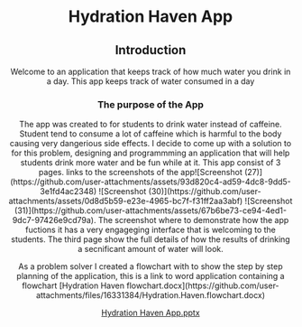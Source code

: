 <div align="center">
  <h1 align="center">Hydration Haven App</h1>
  <h2>Introduction</h2>
  <p>Welcome to an application that keeps track of how much water you drink in a day.
  This app keeps track of water consumed in a day</p>
  <h3>The purpose of the App</h3>
  <p>The app was created to for students to drink water instead of caffeine. Student tend to consume a lot of caffeine which is harmful to the body causing very dangerious side effects. 
  I decide to come up with a solution to for this problem, designing and programmming an application that will help students drink more water and be fun while at it.
  This app consist of 3 pages. links to the screenshots of the app![Screenshot (27)](https://github.com/user-attachments/assets/93d820c4-ad59-4dc8-9dd5-3e1fd4ac2348)
    ![Screenshot (30)](https://github.com/user-attachments/assets/0d8d5b59-e23e-4965-bc7f-f31ff2aa3abf)
![Screenshot (31)](https://github.com/user-attachments/assets/67b6be73-ce94-4ed1-9dc7-97426e9cd79a). The screenshot where to demonstrate how the app fuctions it has a very engageging interface that is welcoming to the students.
The third page show the full details of how the results of drinking a secnificant amount of water will look. 
 </p>
  <p> As a problem solver I created a flowchart with to show the step by step planning of the application, this is a link to word application containing a flowchart [Hydration Haven flowchart.docx](https://github.com/user-attachments/files/16331384/Hydration.Haven.flowchart.docx)</p>

   

  
[Hydration Haven App.pptx](https://github.com/user-attachments/files/16330823/Hydration.Haven.App.pptx)

